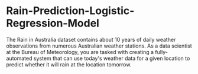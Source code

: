 # Rain-Prediction-Logistic-Regression-Model
The Rain in Australia dataset contains about 10 years of daily weather observations from numerous Australian weather stations. As a data scientist at the Bureau of Meteorology, you are tasked with creating a fully-automated system that can use today's weather data for a given location to predict whether it will rain at the location tomorrow.
